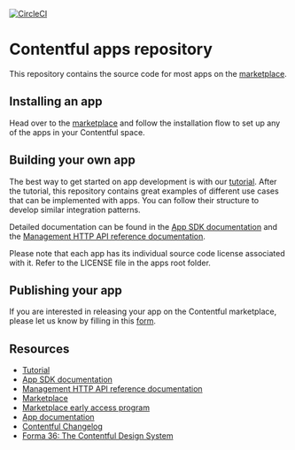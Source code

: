 [![CircleCI](https://circleci.com/gh/contentful/apps.svg?style=svg&circle-token=913f0d4852062fbed644fca927d059d5e3e72908)](https://circleci.com/gh/contentful/apps)

# Contentful apps repository

This repository contains the source code for most apps on the [marketplace](https://www.contentful.com/marketplace/). 

## Installing an app

Head over to the [marketplace](https://www.contentful.com/marketplace/) and follow the installation flow to set up any of the apps in your Contentful space.

## Building your own app

The best way to get started on app development is with our [tutorial](https://www.contentful.com/developers/docs/extensibility/apps/building-apps/). After the tutorial, this repository contains great examples of different use cases that can be implemented with apps. You can follow their structure to develop similar integration patterns.

Detailed documentation can be found in the [App SDK documentation](https://www.contentful.com/developers/docs/extensibility/ui-extensions/sdk-reference/) and the [Management HTTP API reference documentation](https://www.contentful.com/developers/docs/references/content-management-api/). 

Please note that each app has its individual source code license associated with it. Refer to the LICENSE file in the apps root folder.

## Publishing your app

If you are interested in releasing your app on the Contentful marketplace, please let us know by filling in this [form](https://docs.google.com/forms/d/e/1FAIpQLSeEuxxROsNHCq_zGRfmjwiAjKr06Mk92ubt0l0Dpi-0Z_0DmA/viewform). 

## Resources

* [Tutorial](https://www.contentful.com/developers/docs/extensibility/apps/building-apps/)
* [App SDK documentation](https://www.contentful.com/developers/docs/extensibility/ui-extensions/sdk-reference/)
* [Management HTTP API reference documentation](https://www.contentful.com/developers/docs/references/content-management-api/)
* [Marketplace](https://www.contentful.com/marketplace/)
* [Marketplace early access program](https://docs.google.com/forms/d/e/1FAIpQLSeEuxxROsNHCq_zGRfmjwiAjKr06Mk92ubt0l0Dpi-0Z_0DmA/viewform)
* [App documentation](https://www.contentful.com/developers/docs/extensibility/apps/)
* [Contentful Changelog](https://www.contentful.com/developers/changelog/)
* [Forma 36: The Contentful Design System](https://f36.contentful.com/)
